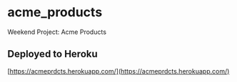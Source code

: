 # acme_products
Weekend Project: Acme Products

## Deployed to Heroku
[https://acmeprdcts.herokuapp.com/](https://acmeprdcts.herokuapp.com/) 
